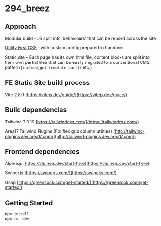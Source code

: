 # 294_breez

## Approach

Modular build - JS split into ‘behaviours’ that can be reused across the site

[Utility First CSS](https://tailwindcss.com/docs/utility-first) - with custom config prepared to handover.

Static site - Each page has its own html file, content blocks are split into their own partial files that can be easily migrated to a conventional CMS pattern (`include`, `get-template-part()` etc.)

## FE Static Site build process

Vite 2.8.0 [https://vitejs.dev/guide/](https://vitejs.dev/guide/)

## Build dependencies

Tailwind 3.0.19 [https://tailwindcss.com/](https://tailwindcss.com/)

Area17 Tailwind Plugins (For flex grid column utilities) [http://tailwind-plugins.dev.area17.com/](http://tailwind-plugins.dev.area17.com/)

## Frontend dependencies

Alpine.js [https://alpinejs.dev/start-here](https://alpinejs.dev/start-here)

Swiper.js [https://swiperjs.com/](https://swiperjs.com/)

Gsap [https://greensock.com/get-started/](https://greensock.com/get-started/)

## Getting Started

```jsx
npm install
npm run dev
```
